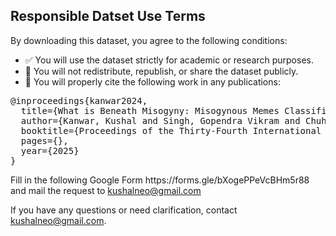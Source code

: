 <!-- Add this above or below the download link in thanks.html -->
<h2>Responsible Datset Use Terms</h2>
<p>By downloading this dataset, you agree to the following conditions:</p>
<ul>
  <li>✅ You will use the dataset strictly for academic or research purposes.</li>
  <li>🚫 You will not redistribute, republish, or share the dataset publicly.</li>
  <li>📖 You will properly cite the following work in any publications:</li>
</ul>

<pre>
@inproceedings{kanwar2024,
  title={What is Beneath Misogyny: Misogynous Memes Classification and Explanation},
  author={Kanwar, Kushal and Singh, Gopendra Vikram and Chuhan, Dushyant and Ekbal, Asif},
  booktitle={Proceedings of the Thirty-Fourth International Joint Conference on Artificial Intelligence},
  pages={},
  year={2025}
}
</pre>

<p> Fill in the following Google Form https://forms.gle/bXogePPeVcBHm5r88 and mail the request to <a href="mailto:your@email.com">kushalneo@gmail.com</a> </p>

<p>If you have any questions or need clarification, contact <a href="mailto:your@email.com">kushalneo@gmail.com</a>.</p>

